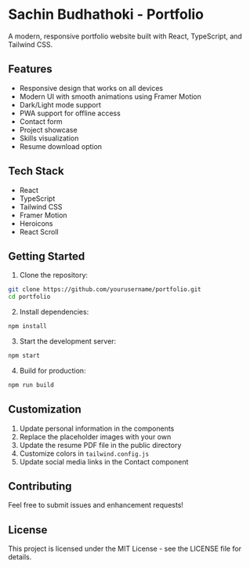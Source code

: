 # Sachin Budhathoki - Portfolio

A modern, responsive portfolio website built with React, TypeScript, and Tailwind CSS.

## Features

- Responsive design that works on all devices
- Modern UI with smooth animations using Framer Motion
- Dark/Light mode support
- PWA support for offline access
- Contact form
- Project showcase
- Skills visualization
- Resume download option

## Tech Stack

- React
- TypeScript
- Tailwind CSS
- Framer Motion
- Heroicons
- React Scroll

## Getting Started

1. Clone the repository:
```bash
git clone https://github.com/yourusername/portfolio.git
cd portfolio
```

2. Install dependencies:
```bash
npm install
```

3. Start the development server:
```bash
npm start
```

4. Build for production:
```bash
npm run build
```

## Customization

1. Update personal information in the components
2. Replace the placeholder images with your own
3. Update the resume PDF file in the public directory
4. Customize colors in `tailwind.config.js`
5. Update social media links in the Contact component

## Contributing

Feel free to submit issues and enhancement requests!

## License

This project is licensed under the MIT License - see the LICENSE file for details. 
